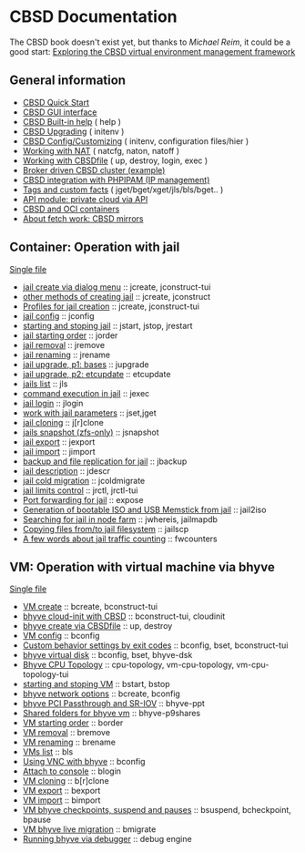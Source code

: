 # CBSD Documentation

The CBSD book doesn't exist yet, but thanks to *Michael Reim*, it could be a good start: [
Exploring the CBSD virtual environment management framework](https://eerielinux.wordpress.com/2022/12/10/exploring-the-cbsd-virtual-environment-management-framework-part-1-introduction-and-installation/)

## General information

- [CBSD Quick Start](general/cbsd_quickstart.md)
- [CBSD GUI interface](general/cbsd_gui.md)
- [CBSD Built-in help](general/cbsd_help.md) ( help )
- [CBSD Upgrading](general/cbsd_upgrading.md) ( initenv )
- [CBSD Config/Customizing](general/cbsd_config.md) ( initenv, configuration files/hier )
- [Working with NAT](general/cbsd_nat.md) ( natcfg, naton, natoff )
- [Working with CBSDfile](general/cbsdfile.md) ( up, destroy, login, exec )
- [Broker driven CBSD cluster (example)](general/)
- [CBSD integration with PHPIPAM (IP management)](general/wf_ipam.md)
- [Tags and custom facts](general/tag_n_facts.md) ( jget/bget/xget/jls/bls/bget.. )
- [API module: private cloud via API](general/cbsd_api.md)
- [CBSD and OCI containers](general/cbsd_oci.md)
- [About fetch work: CBSD mirrors](https://github.com/cbsd/mirrors)


<!---
- [What you need to know about CBSD](general/cbsd_additional.md)
- [About CBSD shell and SQLite3](general/cbsdsh.md)
- [CBSD init](general/initenv.md) :: initenv
- [Building and upgrading bases](base_cbsd.md) :: buildworld, installworld, world, bases, removebase, upgrade
- [cbsd syntax](cmdsyntax_cbsd.md)
- [jail settings](cbsd_rcconf.md)
- [cbsd jail and VIMAGE (vnet)](cbsd_vnet.md)
- [cbsd and Qemu user-mode](cbsd_qemu_usermode.md)
- [CBSD and Linux jails](cbsd_linux_jails.md)
- [encrypting images and CBSD](cbsd_geli.md) ( **GELI**, native **ZFS** encryption )
- [CBSD environment variables](/wf_cbsd_variables_ssi.md) :: external hooks variables
- [Operation with repository](/wf_repo_ssi.md) :: repo, repo-tui
- [How does a helper for CBSD image](/wf_imghelper_ssi.md) :: imghelper
- [cbsd command history](/wf_history_ssi.md) :: CBSD history
- [Modification which are carried out by CBSD scripts in FreeBSD](custom_freecbsd.md)
- [cbsd taskd](cbsd_taskd.md) :: task, taskls
- [FreeBSD: Xorg in jail](xorg_in_jail.md)
- [FreeBSD: CBSD and bhyve](bhyve.md)
- [FreeBSD: CBSD and XEN](xen.md)
- [CBSD syslog and debbuging](syslog.md)
- [CBSD RACCT statistics](racct_exports.md)
- [Broker driven CBSD cluster (example)](/broker_driven_sample_ssi.md)
- [API module: private cloud via API](/cbsd_api_ssi.md)
- [VPC with CBSD (vxlan)](/wf_vpc_ssi.md)
- [CBSD integration with PHPIPAM (IP management)](/wf_ipam_ssi.md)
- [CBSD integration with MONIT (health-check)](/wf_monit_ssi.md)
--->

## Container: Operation with jail

[Single file](/workflow_cbsd.md)

- [jail create via dialog menu](jail/wf_jcreate_ssi.md) :: jcreate, jconstruct-tui
- [other methods of creating jail](jail/wf_jcreate_secondary_ssi.md) :: jcreate, jconstruct
- [Profiles for jail creation](jail/wf_profiles_ssi.md) :: jcreate, jconstruct-tui
- [jail config](jail/wf_jconfig_ssi.md) :: jconfig
- [starting and stoping jail](jail/wf_jstop_jstart_ssi.md) :: jstart, jstop, jrestart
- [jail starting order](jail/wf_jorder_ssi.md) :: jorder
- [jail removal](jail/wf_jremove_ssi.md) :: jremove
- [jail renaming](jail/wf_jrename_ssi.md) :: jrename
- [jail upgrade, p1: bases](jail/wf_jupgrade_ssi.md) :: jupgrade
- [jail upgrade, p2: etcupdate](jail/wf_etcupdate_ssi.md) :: etcupdate
- [jails list](jail/wf_jls_ssi.md) :: jls
- [command execution in jail](jail/wf_jexec_ssi.md) :: jexec
- [jail login](jail/wf_jlogin_ssi.md) :: jlogin
- [work with jail parameters](jail/wf_jget_ssi.md) :: jset,jget
- [jail cloning](jail/wf_jclone_ssi.md) :: j\[r\]clone
- [jails snapshot (zfs-only)](jail/wf_jsnapshot_ssi.md) :: jsnapshot
- [jail export](jail/wf_jexport_ssi.md) :: jexport
- [jail import](jail/wf_jimport_ssi.md) :: jimport
- [backup and file replication for jail](jail/wf_jbackup_ssi.md) :: jbackup
- [jail description](jail/wf_jdescr_ssi.md) :: jdescr
- [jail cold migration](jail/wf_jcoldmigrate_ssi.md) :: jcoldmigrate
- [jail limits control](jail/wf_jrctl_ssi.md) :: jrctl, jrctl-tui
- [Port forwarding for jail](jail/wf_expose_ssi.md) :: expose
- [Generation of bootable ISO and USB Memstick from jail](jail/wf_jail2iso_ssi.md) :: jail2iso
- [Searching for jail in node farm](jail/wf_jlocate_ssi.md) :: jwhereis, jailmapdb
- [Copying files from/to jail filesystem](jail/wf_jailscp_ssi.md) :: jailscp
- [A few words about jail traffic counting](jail/wf_jailtraffic_ssi.md) :: fwcounters

<!---
## Useful stuff,errata,tips,hints etc

- [Convert jails from EZJail to CBSD](/ezjail2cbsd_ssi.md) :: (hint by: Nikita Druba **LordNicky**)

## Helpers/Modules

- [Working with packages and pkg(7) in jail via CBSD](/modules/pkg.d_ssi.md) :: pkg.d
- [Working with passwd(1), sysrc(8), service(8) in jail via CBSD](/modules/bsdconf.d_ssi.md) :: bsdconf.d
- [Synchronization of jail environments via csync2 and CBSD csync2 module](/modules/csync2.d_ssi.md) :: bsdconf.d

## CBSD Jail: mass management

- [Manage CBSD with Puppet](/wf_puppet_ssi.md) :: CBSD and Puppet
- [Working with CBSD through Shell scripts](/wf_script_mass_man_ssi.md) :: CBSD и Shell Scripts

--->

## VM: Operation with virtual machine via bhyve

[Single file](/workflow_bhyvecbsd.md)

- [VM create](/wf_bcreate_ssi.md) :: bcreate, bconstruct-tui
- [bhyve cloud-init with CBSD](/wf_bhyve_cloudinit_ssi.md) :: bconstruct-tui, cloudinit
- [bhyve create via CBSDfile](/cbsdfile.md) :: up, destroy
- [VM config](/wf_bconfig_ssi.md) :: bconfig
- [Custom behavior settings by exit codes](/wf_bexit_behavior_ssi.md) :: bconfig, bset, bconstruct-tui
- [bhyve virtual disk](/wf_bstorage_ssi.md) :: bconfig, bset, bhyve-dsk
- [Bhyve CPU Topology](/wf_bcpu_topology_ssi.md) :: cpu-topology, vm-cpu-topology, vm-cpu-topology-tui
- [starting and stoping VM](/wf_bstop_bstart_ssi.md) :: bstart, bstop
- [bhyve network options](/wf_bhyvenetwork_ssi.md) :: bcreate, bconfig
- [bhyve PCI Passthrough and SR-IOV](/wf_bhyveppt_ssi.md) :: bhyve-ppt
- [Shared folders for bhyve vm](/wf_bhyve_p9_ssi.md) :: bhyve-p9shares
- [VM starting order](/wf_jorder_ssi.md) :: border
- [VM removal](/wf_bremove_ssi.md) :: bremove
- [VM renaming](/wf_brename_ssi.md) :: brename
- [VMs list](/wf_bls_ssi.md) :: bls
- [Using VNC with bhyve](/wf_bvnc_ssi.md) :: bconfig
- [Attach to console](/wf_blogin_ssi.md) :: blogin
- [VM cloning](/wf_bclone_ssi.md) :: b\[r\]clone
- [VM export](/wf_bexport_ssi.md) :: bexport
- [VM import](/wf_bimport_ssi.md) :: bimport
- [VM bhyve checkpoints, suspend and pauses](/wf_bcheckpoint_ssi.md) :: bsuspend, bcheckpoint, bpause
- [VM bhyve live migration](/wf_bmigration_ssi.md) :: bmigrate
- [Running bhyve via debugger](/wf_bhyve_gdb_ssi.md) :: debug engine

<!---
## Operation with nodes

[Single file](/node_cbsd.md)

- [What nodes is meant](/wf_node_overview_ssi.md) :: node
- [list of nodes](/wf_node_list_ssi.md) :: node
- [adding nodes](/wf_node_add_ssi.md) :: node
- [removal nodes](/wf_node_del_ssi.md) :: node
- [execute commands on remote nodes](/wf_node_rexe_ssi.md) :: rexe
- [Login into node by CBSD user via ssh](/wf_nlogin_ssi.md) :: nlogin
--->
